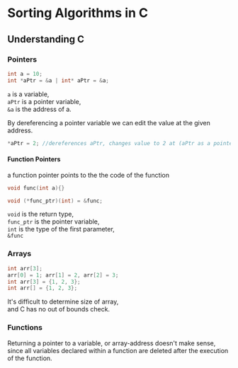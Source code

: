 # Sorting Algorithms in C

## Understanding C
### Pointers
```c
int a = 10;
int *aPtr = &a | int* aPtr = &a;
```
`a` is a variable, <br>
`aPtr` is a pointer variable, <br>
`&a` is the address of a.

By dereferencing a pointer variable we can edit the value at the given address.
```c
*aPtr = 2; //dereferences aPtr, changes value to 2 at (aPtr as a pointer variable).
```

#### Function Pointers
a function pointer points to the the code of the function <br>
```c
void func(int a){}

void (*func_ptr)(int) = &func;
```
`void` is the return type, <br>
`func_ptr` is the pointer variable, <br>
`int` is the type of the first parameter, <br>
`&func`

### Arrays
```c
int arr[3];
arr[0] = 1; arr[1] = 2, arr[2] = 3;
int arr[3] = {1, 2, 3};
int arr[] = {1, 2, 3};
```
It's difficult to determine size of array, <br>
and C has no out of bounds check.

### Functions
Returning a pointer to a variable, or array-address doesn't make sense, since all variables declared within a function are deleted after the execution of the function.